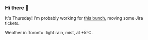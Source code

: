 ### Hi there :wave:

It's Thursday! I'm probably working for [this bunch](https://github.com/kohofinancial), moving some Jira tickets.

Weather in Toronto: light rain, mist, at +5°C.
